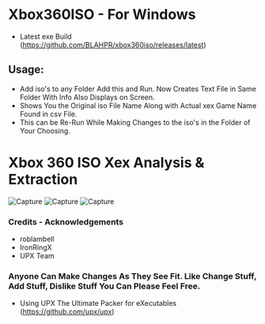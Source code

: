 # Xbox360ISO - For Windows
* Latest exe Build (https://github.com/BLAHPR/xbox360iso/releases/latest)

## Usage:
* Add iso's to any Folder Add this and Run. Now Creates Text File in Same Folder With Info Also Displays on Screen.
* Shows You the Original iso File Name Along with Actual xex Game Name Found in csv File.
* This can be Re-Run While Making Changes to the iso's in the Folder of Your Choosing.

# Xbox 360 ISO Xex Analysis &amp; Extraction
![Capture](https://github.com/user-attachments/assets/d158b3e3-4bbb-4eaa-a2d3-2271a04f3bdb)
![Capture](https://github.com/user-attachments/assets/a9533639-347b-4517-b84d-a3f4c7093bbd)
![Capture](https://github.com/user-attachments/assets/c37f8b65-8d8a-486c-915e-406b70338474)

### Credits - Acknowledgements
* roblambell
* IronRingX
* UPX Team

### Anyone Can Make Changes As They See Fit. Like Change Stuff, Add Stuff, Dislike Stuff You Can Please Feel Free.
* Using UPX The Ultimate Packer for eXecutables (https://github.com/upx/upx)
<!-- Use &nbsp; for adding spaces between words -->
<!-- Example: This&nbsp;&nbsp;&nbsp;is&nbsp;&nbsp;&nbsp;a&nbsp;&nbsp;&nbsp;test. -->
<!-- Use <br> for adding a line break similar to pressing enter for new line -->
<!-- Example: This is the first line.<br>This is the second line. -->

